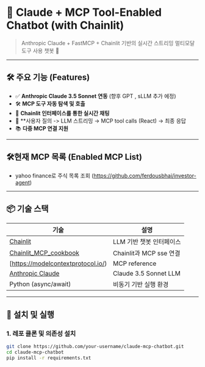 # 🧠 Claude + MCP Tool-Enabled Chatbot (with Chainlit)

> Anthropic Claude + FastMCP + Chainlit 기반의 실시간 스트리밍 멀티모달 도구 사용 챗봇 🎯
---

## 🛠️ 주요 기능 (Features)

- ✅ **Anthropic Claude 3.5 Sonnet 연동** (향후 GPT , sLLM 추가 에정)
- 🛠️ **MCP 도구 자동 탐색 및 호출**
- 📡 **Chainlit 인터페이스를 통한 실시간 채팅**
- 🔁 **사용자 질의 -> LLM 스트리밍  → MCP  tool calls (React) ->  최종 응답 
- 📚 **다중 MCP 연결 지원**

---
## 🛠️현재  MCP 목록 (Enabled MCP List)
- yahoo finance로 주식 목록 조회 (https://github.com/ferdousbhai/investor-agent)
---
## 📦 기술 스택

| 기술 | 설명 |
|------|------|
| [Chainlit](https://www.chainlit.io/) | LLM 기반 챗봇 인터페이스 |
| [Chainlit_MCP_cookbook](https://github.com/Chainlit/cookbook/blob/main/mcp/app.py) | Chainlit과 MCP sse 연결 |
| [https://modelcontextprotocol.io/) | MCP reference |
| [Anthropic Claude](https://www.anthropic.com/) | Claude 3.5 Sonnet LLM |
| Python (async/await) | 비동기 기반 실행 환경 |

---

## 🚀 설치 및 실행

### 1. 레포 클론 및 의존성 설치

```bash
git clone https://github.com/your-username/claude-mcp-chatbot.git
cd claude-mcp-chatbot
pip install -r requirements.txt
